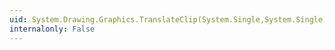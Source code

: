 ```yaml
---
uid: System.Drawing.Graphics.TranslateClip(System.Single,System.Single)
internalonly: False
---
```

